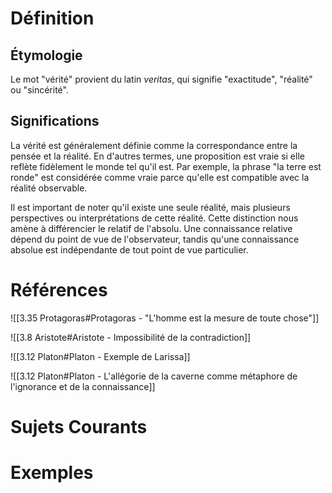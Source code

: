 # Définition

## Étymologie

Le mot "vérité" provient du latin _veritas_, qui signifie "exactitude", "réalité" ou "sincérité".

## Significations

La vérité est généralement définie comme la correspondance entre la pensée et la réalité. En d'autres termes, une proposition est vraie si elle reflète fidèlement le monde tel qu'il est. Par exemple, la phrase "la terre est ronde" est considérée comme vraie parce qu'elle est compatible avec la réalité observable.

Il est important de noter qu'il existe une seule réalité, mais plusieurs perspectives ou interprétations de cette réalité. Cette distinction nous amène à différencier le relatif de l'absolu. Une connaissance relative dépend du point de vue de l'observateur, tandis qu'une connaissance absolue est indépendante de tout point de vue particulier.

# Références

![[3.35 Protagoras#Protagoras - "L'homme est la mesure de toute chose"]]

![[3.8 Aristote#Aristote - Impossibilité de la contradiction]]

![[3.12 Platon#Platon - Exemple de Larissa]]

![[3.12 Platon#Platon - L'allégorie de la caverne comme métaphore de l'ignorance et de la connaissance]]

# Sujets Courants

# Exemples
